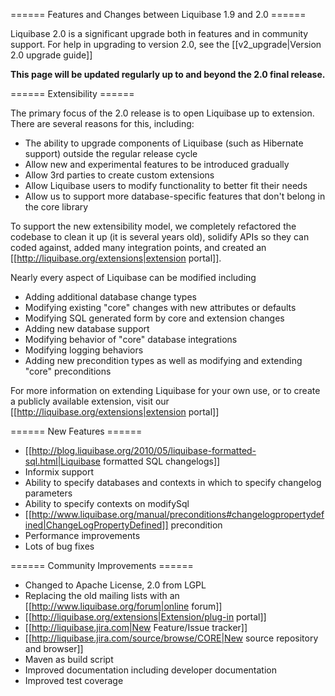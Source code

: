 ====== Features and Changes between Liquibase 1.9 and 2.0 ======

Liquibase 2.0 is a significant upgrade both in features and in community support.  For help in upgrading to version 2.0, see the [[v2_upgrade|Version 2.0 upgrade guide]]

**This page will be updated regularly up to and beyond the 2.0 final release.**

====== Extensibility ======

The primary focus of the 2.0 release is to open Liquibase up to extension.  There are several reasons for this, including:
  * The ability to upgrade components of Liquibase (such as Hibernate support) outside the regular release cycle
  * Allow new and experimental features to be introduced gradually
  * Allow 3rd parties to create custom extensions
  * Allow Liquibase users to modify functionality to better fit their needs
  * Allow us to support more database-specific features that don't belong in the core library

To support the new extensibility model, we completely refactored the codebase to clean it up (it is several years old), solidify APIs so they can coded against, added many integration points, and created an [[http://liquibase.org/extensions|extension portal]].  

Nearly every aspect of Liquibase can be modified including
 * Adding additional database change types
 * Modifying existing "core" changes with new attributes or defaults
 * Modifying SQL generated form by core and extension changes
 * Adding new database support
 * Modifying behavior of "core" database integrations
 * Modifying logging behaviors
 * Adding new precondition types as well as modifying and extending "core" preconditions

For more information on extending Liquibase for your own use, or to create a publicly available extension, visit our [[http://liquibase.org/extensions|extension portal]]

====== New Features ======
  * [[http://blog.liquibase.org/2010/05/liquibase-formatted-sql.html|Liquibase formatted SQL changelogs]]
  * Informix support
  * Ability to specify databases and contexts in which to specify changelog parameters
  * Ability to specify contexts on modifySql
  * [[http://www.liquibase.org/manual/preconditions#changelogpropertydefined|ChangeLogPropertyDefined]] precondition
  * Performance improvements
  * Lots of bug fixes


====== Community Improvements ======
  * Changed to Apache License, 2.0 from LGPL
  * Replacing the old mailing lists with an [[http://www.liquibase.org/forum|online forum]]
  * [[http://liquibase.org/extensions|Extension/plug-in portal]]
  * [[http://liquibase.jira.com|New Feature/Issue tracker]]
  * [[http://liquibase.jira.com/source/browse/CORE|New source repository and browser]]
  * Maven as build script
  * Improved documentation including developer documentation
  * Improved test coverage
